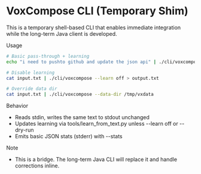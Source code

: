 # VoxCompose CLI (Temporary Shim)

This is a temporary shell-based CLI that enables immediate integration while the long-term Java client is developed.

Usage
```bash
# Basic pass-through + learning
echo "i need to pushto github and update the json api" | ./cli/voxcompose --stats

# Disable learning
cat input.txt | ./cli/voxcompose --learn off > output.txt

# Override data dir
cat input.txt | ./cli/voxcompose --data-dir /tmp/vxdata
```

Behavior
- Reads stdin, writes the same text to stdout unchanged
- Updates learning via tools/learn_from_text.py unless --learn off or --dry-run
- Emits basic JSON stats (stderr) with --stats

Note
- This is a bridge. The long-term Java CLI will replace it and handle corrections inline.